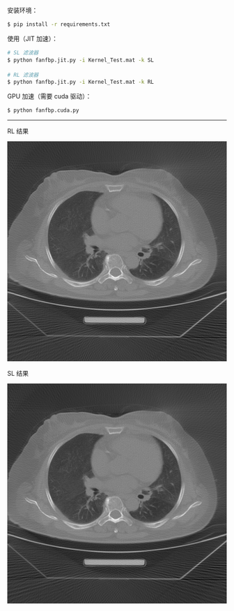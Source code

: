 
安装环境：
```bash
$ pip install -r requirements.txt
```

使用（JIT 加速）：

```bash
# SL 滤波器
$ python fanfbp.jit.py -i Kernel_Test.mat -k SL

# RL 滤波器
$ python fanfbp.jit.py -i Kernel_Test.mat -k RL
```

GPU 加速（需要 cuda 驱动）：
```bash
$ python fanfbp.cuda.py
```

---

RL 结果

![](./Kernel_Test.mat_RL.png)

SL 结果

![](./Kernel_Test.mat_SL.png)
